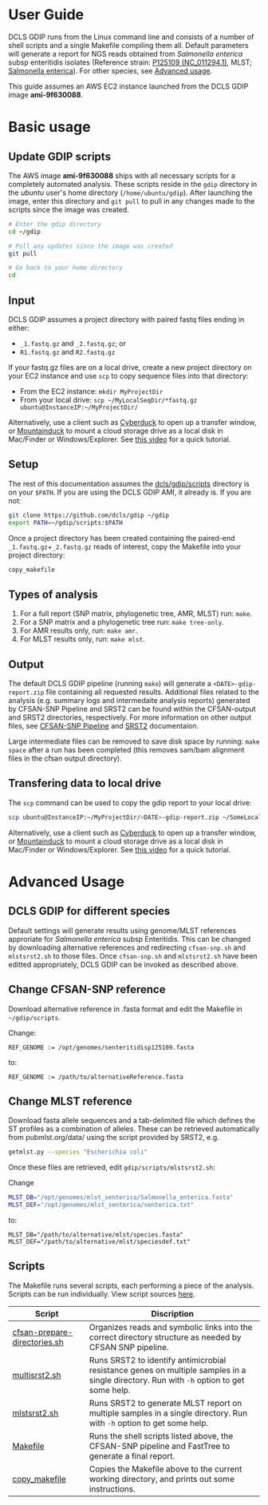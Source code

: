 # User Guide

DCLS GDIP runs from the Linux command line and consists of a number of shell scripts and a single Makefile compiling them all. Default parameters will generate a report for NGS reads obtained from *Salmonella enterica* subsp enteritidis isolates (Reference strain: [P125109 (NC_011294.1)](http://www.ncbi.nlm.nih.gov/nuccore/NC_011294.1), MLST; [Salmonella enterica](http://mlst.warwick.ac.uk/mlst/dbs/Senterica/Downloads_HTML)). For other species, see [Advanced usage](#advanced-usage).  

This guide assumes an AWS EC2 instance launched from the DCLS GDIP image **ami-9f630088**.

# Basic usage

## Update GDIP scripts

The AWS image **ami-9f630088** ships with all necessary scripts for a completely automated analysis. These scripts reside in the `gdip` directory in the _ubuntu_ user's home directory (`/home/ubuntu/gdip`). After launching the image, enter this directory and `git pull` to pull in any changes made to the scripts since the image was created.

```bash
# Enter the gdip directory
cd ~/gdip

# Pull any updates since the image was created
git pull

# Go back to your home directory
cd
```

## Input

DCLS GDIP assumes a project directory with paired fastq files ending in either: 

- `_1.fastq.gz` and `_2.fastq.gz`; or 
- `R1.fastq.gz` and `R2.fastq.gz`

If your fastq.gz files are on a local drive, create a new project directory on your EC2 instance and use `scp` to copy sequence files into that directory:

- From the EC2 instance: `mkdir MyProjectDir`
- From your local drive: `scp ~/MyLocalSeqDir/*fastq.gz ubuntu@InstanceIP:~/MyProjectDir/`

Alternatively, use a client such as [Cyberduck](https://cyberduck.io) to open up a transfer window, or [Mountainduck](https://mountainduck.io/) to mount a cloud storage drive as a local disk in Mac/Finder or Windows/Explorer. See [this video](https://www.youtube.com/watch?v=hd4oL3WIPVM) for a quick tutorial.


## Setup

The rest of this documentation assumes the [dcls/gdip/scripts](https://github.com/dcls/gdip/tree/master/scripts) directory is on your `$PATH`. If you are using the DCLS GDIP AMI, it already is. If you are not:

```sh
git clone https://github.com/dcls/gdip ~/gdip
export PATH=~/gdip/scripts:$PATH
```

Once a project directory has been created containing the paired-end `_1.fastq.gz`+`_2.fastq.gz` reads of interest, copy the Makefile into your project directory:

```sh
copy_makefile
```

## Types of analysis
 
1. For a full report (SNP matrix, phylogenetic tree, AMR, MLST) run: `make`.
2. For a SNP matrix and a phylogenetic tree run: `make tree-only`.
3. For AMR results only, run: `make amr`.
4. For MLST results only, run: `make mlst`.

## Output

The default DCLS GDIP pipeline (running `make`) will generate a `<DATE>-gdip-report.zip` file containing all requested results. Additional files related to the analysis (e.g. summary logs and intermedaite analysis reports) generated by CFSAN-SNP Pipeline and SRST2 can be found within the CFSAN-output and SRST2 directories, respectively. For more information on other output files, see [CFSAN-SNP Pipeline](http://snp-pipeline.readthedocs.io/en/latest/usage.html) and [SRST2](https://github.com/katholt/srst2) documentaion.

Large intermediate files can be removed to save disk space by running: `make space` after a run has been completed (this removes sam/bam alignment files in the cfsan output directory).

## Transfering data to local drive

The `scp` command can be used to copy the gdip report to your local drive:

```sh
scp ubuntu@InstanceIP:~/MyProjectDir/<DATE>-gdip-report.zip ~/SomeLocalDir/
```

Alternatively, use a client such as [Cyberduck](https://cyberduck.io) to open up a transfer window, or [Mountainduck](https://mountainduck.io/) to mount a cloud storage drive as a local disk in Mac/Finder or Windows/Explorer. See [this video](https://www.youtube.com/watch?v=hd4oL3WIPVM) for a quick tutorial.


# Advanced Usage

## DCLS GDIP for different species 

Default settings will generate results using genome/MLST references approriate for *Salmonella enterica* subsp Enteritidis. This can be changed by downloading alternative references and redirecting `cfsan-snp.sh` and `mlstsrst2.sh` to those files. Once `cfsan-snp.sh` and `mlstsrst2.sh` have been editted appropriately, DCLS GDIP can be invoked as described above. 

## Change CFSAN-SNP reference

Download alternative reference in .fasta format and edit the Makefile in `~/gdip/scripts`.

Change:

```make
REF_GENOME := /opt/genomes/senteritidisp125109.fasta
```

to:

```make
REF_GENOME := /path/to/alternativeReference.fasta
```

## Change MLST reference

Download fasta allele sequences and a tab-delimited file which defines the ST profiles as a combination of alleles. These can be retrieved automatically from pubmlst.org/data/ using the script provided by SRST2, e.g.

```sh
getmlst.py --species "Escherichia coli"
```

Once these files are retrieved, edit `gdip/scripts/mlstsrst2.sh`:

Change

```sh
MLST_DB="/opt/genomes/mlst_senterica/Salmonella_enterica.fasta"
MLST_DEF="/opt/genomes/mlst_senterica/senterica.txt"
```

to:

```
MLST_DB="/path/to/alternative/mlst/species.fasta"
MLST_DEF="/path/to/alternative/mlst/speciesdef.txt"
```

## Scripts

The Makefile runs several scripts, each performing a piece of the analysis. Scripts can be run individually. View script sources [here](https://github.com/dcls/gdip/blob/master/scripts/Makefile).

|  Script | Discription   | 
| --- | --- |
| [cfsan-prepare-directories.sh](https://github.com/dcls/gdip/blob/master/scripts/cfsan-prepare-directories.sh) | Organizes reads and symbolic links into the correct directory structure as needed by CFSAN SNP pipeline.  |
| [multisrst2.sh](https://github.com/dcls/gdip/blob/master/scripts/multisrst2.sh) |  Runs SRST2 to identify antimicrobial resistance genes on multiple samples in a single directory. Run with `-h` option to get some help. |
| [mlstsrst2.sh](https://github.com/dcls/gdip/blob/master/scripts/mlstsrst2.sh) | Runs SRST2 to generate MLST report on multiple samples in a single directory. Run with `-h` option to get some help. |
| [Makefile](https://github.com/dcls/gdip/blob/master/scripts/Makefile) | Runs the shell scripts listed above, the CFSAN-SNP pipeline and FastTree to generate a final report. |
| [copy_makefile](https://github.com/dcls/gdip/blob/master/scripts/copy_makefile) | Copies the Makefile above to the current working directory, and prints out some instructions. |
